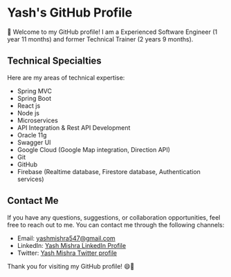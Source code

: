 # Yash's GitHub Profile

👋 Welcome to my GitHub profile! I am a Experienced Software Engineer (1 year 11 months) and former Technical Trainer (2 years 9 months).
## Technical Specialties

Here are my areas of technical expertise:

- Spring MVC
- Spring Boot
- React js
- Node js
- Microservices
- API Integration & Rest API Development
- Oracle 11g
- Swagger UI
- Google Cloud (Google Map integration, Direction API)
- Git
- GitHub
- Firebase (Realtime database, Firestore database, Authentication services)

## Contact Me

If you have any questions, suggestions, or collaboration opportunities, feel free to reach out to me. You can contact me through the following channels:

- Email: [yashmishra547@gmail.com](mailto:yashmishra547@gmail.com)
- LinkedIn: [Yash Mishra LinkedIn Profile](https://www.linkedin.com/in/yash-mishra-954540152/)
- Twitter: [Yash Mishra Twitter profile](https://twitter.com/yashmis41284459)

Thank you for visiting my GitHub profile! 😄🚀
